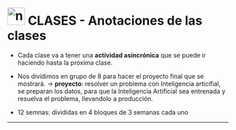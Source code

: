 # <img width="40" height="40" src="https://img.icons8.com/external-flatart-icons-flat-flatarticons/40/external-note-pad-user-interface-flatart-icons-flat-flatarticons.png" alt="note pad" /> CLASES  - Anotaciones de las clases

- Cada clase va a tener una **actividad asincrónica** que se puede ir haciendo hasta la próxima clase.

- Nos dividimos en grupo de 8 para hacer el proyecto final que se mostrará. -> **proyecto**: resolver un problema con Inteligencia articifial, se preparan los datos, para que la Inteligencia Artificial sea entrenada y resuelva el problema, llevandolo a producción.

- 12 semnas: divididas en 4 bloques de 3 semanas cada uno
      
---
